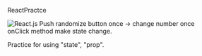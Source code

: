 ReactPractce

![React.js](http://postfiles5.naver.net/MjAxNzExMjJfMTc4/MDAxNTExMzQzOTg2MjA4.g3lnQ_X-vsMITvpeFyTLjHeZBFAcQ1K7ss7eChkBeQMg.6z6Y-RQJwlO0Q0ZYTKfFG0wpwP1PhS18t9MCEETmWpog.PNG.ninanung/%EC%8A%A4%ED%81%AC%EB%A6%B0%EC%83%B7_2017-11-22_18.45.41.png?type=w773)
Push randomize button once -> change number once  
onClick method make state change.

Practice for using "state", "prop".
